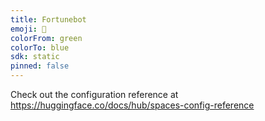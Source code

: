 ```yaml
---
title: Fortunebot
emoji: 🐨
colorFrom: green
colorTo: blue
sdk: static
pinned: false
---
```


Check out the configuration reference at https://huggingface.co/docs/hub/spaces-config-reference
